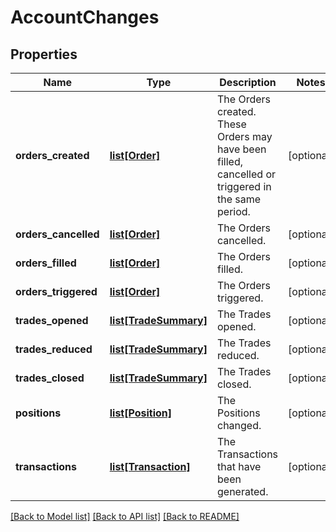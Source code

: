 # AccountChanges

## Properties
Name | Type | Description | Notes
------------ | ------------- | ------------- | -------------
**orders_created** | [**list[Order]**](Order.md) | The Orders created. These Orders may have been filled, cancelled or triggered in the same period. | [optional] 
**orders_cancelled** | [**list[Order]**](Order.md) | The Orders cancelled. | [optional] 
**orders_filled** | [**list[Order]**](Order.md) | The Orders filled. | [optional] 
**orders_triggered** | [**list[Order]**](Order.md) | The Orders triggered. | [optional] 
**trades_opened** | [**list[TradeSummary]**](TradeSummary.md) | The Trades opened. | [optional] 
**trades_reduced** | [**list[TradeSummary]**](TradeSummary.md) | The Trades reduced. | [optional] 
**trades_closed** | [**list[TradeSummary]**](TradeSummary.md) | The Trades closed. | [optional] 
**positions** | [**list[Position]**](Position.md) | The Positions changed. | [optional] 
**transactions** | [**list[Transaction]**](Transaction.md) | The Transactions that have been generated. | [optional] 

[[Back to Model list]](../README.md#documentation-for-models) [[Back to API list]](../README.md#documentation-for-api-endpoints) [[Back to README]](../README.md)


